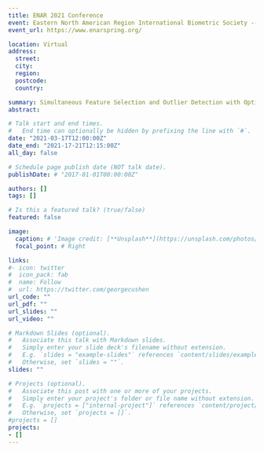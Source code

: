 ```yaml
---
title: ENAR 2021 Conference
event: Eastern North American Region International Biometric Society -- Spring Meeting
event_url: https://www.enarspring.org/

location: Virtual
address:
  street: 
  city: 
  region: 
  postcode:
  country: 

summary: Simultaneous Feature Selection and Outlier Detection with Optimality Guarantees 
abstract: 

# Talk start and end times.
#   End time can optionally be hidden by prefixing the line with `#`.
date: "2021-03-17T12:00:00Z" 
date_end: "2021-17-21T12:15:00Z" 
all_day: false

# Schedule page publish date (NOT talk date).
publishDate: # "2017-01-01T00:00:00Z"

authors: []
tags: []

# Is this a featured talk? (true/false)
featured: false

image:
  caption: # 'Image credit: [**Unsplash**](https://unsplash.com/photos/bzdhc5b3Bxs)'
  focal_point: # Right

links:
#- icon: twitter
#  icon_pack: fab
#  name: Follow
#  url: https://twitter.com/georgecushen
url_code: ""
url_pdf: ""
url_slides: ""
url_video: ""

# Markdown Slides (optional).
#   Associate this talk with Markdown slides.
#   Simply enter your slide deck's filename without extension.
#   E.g. `slides = "example-slides"` references `content/slides/example-slides.md`.
#   Otherwise, set `slides = ""`.
slides: "" 

# Projects (optional).
#   Associate this post with one or more of your projects.
#   Simply enter your project's folder or file name without extension.
#   E.g. `projects = ["internal-project"]` references `content/project/deep-learning/index.md`.
#   Otherwise, set `projects = []`.
#projects = []
projects:
- []
---
```

